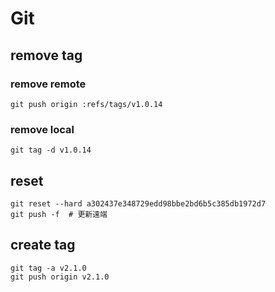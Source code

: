 # Git

## remove tag

### remove remote

```shell
git push origin :refs/tags/v1.0.14
```

### remove local

```shell
git tag -d v1.0.14
```

## reset

```shell
git reset --hard a302437e348729edd98bbe2bd6b5c385db1972d7
git push -f  # 更新遠端
```

## create tag

```shell
git tag -a v2.1.0
git push origin v2.1.0
```